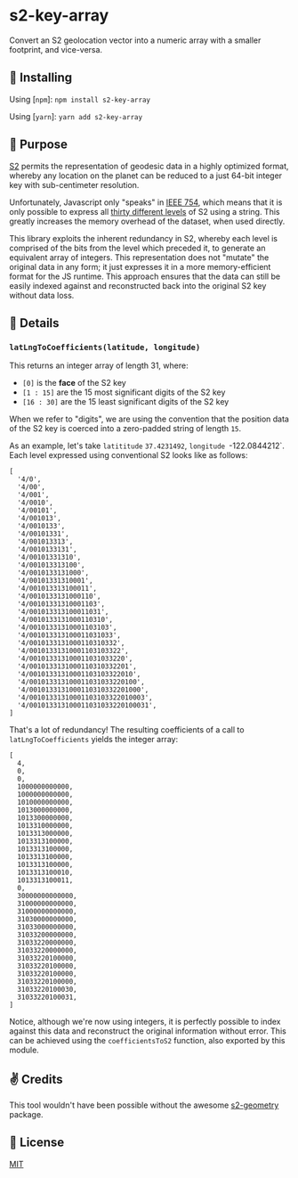 # s2-key-array
Convert an S2 geolocation vector into a numeric array with a smaller footprint, and vice-versa.

## 🚀 Installing
Using [`npm`]:
`npm install s2-key-array`

Using [`yarn`]:
`yarn add s2-key-array`

## 🔧 Purpose
[S2](http://blog.christianperone.com/2015/08/googles-s2-geometry-on-the-sphere-cells-and-hilbert-curve/) permits the representation of geodesic data in a highly optimized format, whereby any location on the planet can be reduced to a just 64-bit integer key with sub-centimeter resolution.

Unfortunately, Javascript only "speaks" in [IEEE 754](https://medium.com/@sarafecadu/64-bit-floating-point-a-javascript-story-fa6aad266665), which means that it is only possible to express all [thirty different levels](http://s2geometry.io/resources/s2cell_statistics.html) of S2 using a string. This greatly increases the memory overhead of the dataset, when used directly.

This library exploits the inherent redundancy in S2, whereby each level is comprised of the bits from the level which preceded it, to generate an equivalent array of integers. This representation does not "mutate" the original data in any form; it just expresses it in a more memory-efficient format for the JS runtime. This approach ensures that the data can still be easily indexed against and reconstructed back into the original S2 key without data loss.

## 🎒 Details
### `latLngToCoefficients(latitude, longitude)`

This returns an integer array of length 31, where:
  - `[0]` is the **face** of the S2 key
  - `[1 : 15]` are the 15 most significant digits of the S2 key
  - `[16 : 30]` are the 15 least significant digits of the S2 key

When we refer to "digits", we are using the convention that the position data of the S2 key is coerced into a zero-padded string of length `15`.

As an example, let's take `latititude` `37.4231492`, `longitude `-122.0844212`. Each level expressed using conventional S2 looks like as follows:

```
[
  '4/0',
  '4/00',
  '4/001',
  '4/0010',
  '4/00101',
  '4/001013',
  '4/0010133',
  '4/00101331',
  '4/001013313',
  '4/0010133131',
  '4/00101331310',
  '4/001013313100',
  '4/0010133131000',
  '4/00101331310001',
  '4/001013313100011',
  '4/0010133131000110',
  '4/00101331310001103',
  '4/001013313100011031',
  '4/0010133131000110310',
  '4/00101331310001103103',
  '4/001013313100011031033',
  '4/0010133131000110310332',
  '4/00101331310001103103322',
  '4/001013313100011031033220',
  '4/0010133131000110310332201',
  '4/00101331310001103103322010',
  '4/001013313100011031033220100',
  '4/0010133131000110310332201000',
  '4/00101331310001103103322010003',
  '4/001013313100011031033220100031',
]
```

That's a lot of redundancy! The resulting coefficients of a call to `latLngToCoefficients` yields the integer array:

```
[
  4,
  0,
  0,
  1000000000000,
  1000000000000,
  1010000000000,
  1013000000000,
  1013300000000,
  1013310000000,
  1013313000000,
  1013313100000,
  1013313100000,
  1013313100000,
  1013313100000,
  1013313100010,
  1013313100011,
  0,
  30000000000000,
  31000000000000,
  31000000000000,
  31030000000000,
  31033000000000,
  31033200000000,
  31033220000000,
  31033220000000,
  31033220100000,
  31033220100000,
  31033220100000,
  31033220100000,
  31033220100030,
  31033220100031,
]
```
Notice, although we're now using integers, it is perfectly possible to index against this data and reconstruct the original information without error. This can be achieved using the `coefficientsToS2` function, also exported by this module.

## ✌️ Credits
This tool wouldn't have been possible without the awesome [s2-geometry]() package.

## 👻 License
[MIT](https://opensource.org/licenses/MIT)
